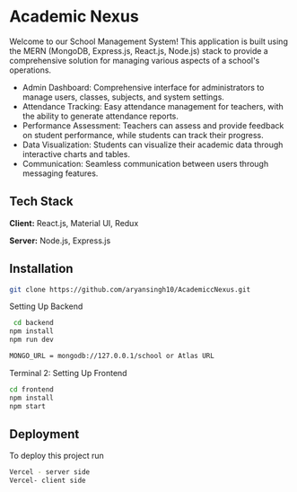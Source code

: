 
# Academic Nexus

Welcome to our School Management System! This application is built using the MERN (MongoDB, Express.js, React.js, Node.js) stack to provide a comprehensive solution for managing various aspects of a school's operations.



- Admin Dashboard: Comprehensive interface for administrators to manage users, classes, subjects, and system settings.
- Attendance Tracking: Easy attendance management for teachers, with the ability to generate attendance reports.
- Performance Assessment: Teachers can assess and provide feedback on student performance, while students can track their progress.
- Data Visualization: Students can visualize their academic data through interactive charts and tables.
- Communication: Seamless communication between users through messaging features.
## Tech Stack

**Client:** React.js, Material UI, Redux

**Server:** Node.js, Express.js


## Installation

```bash
git clone https://github.com/aryansingh10/AcademiccNexus.git
```
Setting Up Backend

```bash
 cd backend
npm install
npm run dev
```
```bash
MONGO_URL = mongodb://127.0.0.1/school or Atlas URL

```

Terminal 2: Setting Up Frontend

```bash
cd frontend
npm install
npm start

```


## Deployment

To deploy this project run

```bash
Vercel - server side
Vercel- client side
```

